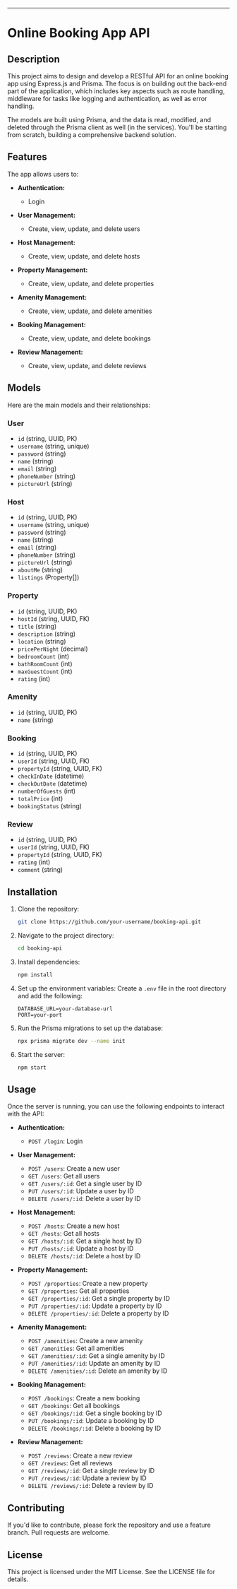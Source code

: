 ---

# Online Booking App API

## Description

This project aims to design and develop a RESTful API for an online booking app using Express.js and Prisma. The focus is on building out the back-end part of the application, which includes key aspects such as route handling, middleware for tasks like logging and authentication, as well as error handling.

The models are built using Prisma, and the data is read, modified, and deleted through the Prisma client as well (in the services). You'll be starting from scratch, building a comprehensive backend solution.

## Features

The app allows users to:

- **Authentication:**

  - Login

- **User Management:**

  - Create, view, update, and delete users

- **Host Management:**

  - Create, view, update, and delete hosts

- **Property Management:**

  - Create, view, update, and delete properties

- **Amenity Management:**

  - Create, view, update, and delete amenities

- **Booking Management:**

  - Create, view, update, and delete bookings

- **Review Management:**
  - Create, view, update, and delete reviews

## Models

Here are the main models and their relationships:

### User

- `id` (string, UUID, PK)
- `username` (string, unique)
- `password` (string)
- `name` (string)
- `email` (string)
- `phoneNumber` (string)
- `pictureUrl` (string)

### Host

- `id` (string, UUID, PK)
- `username` (string, unique)
- `password` (string)
- `name` (string)
- `email` (string)
- `phoneNumber` (string)
- `pictureUrl` (string)
- `aboutMe` (string)
- `listings` (Property[])

### Property

- `id` (string, UUID, PK)
- `hostId` (string, UUID, FK)
- `title` (string)
- `description` (string)
- `location` (string)
- `pricePerNight` (decimal)
- `bedroomCount` (int)
- `bathRoomCount` (int)
- `maxGuestCount` (int)
- `rating` (int)

### Amenity

- `id` (string, UUID, PK)
- `name` (string)

### Booking

- `id` (string, UUID, PK)
- `userId` (string, UUID, FK)
- `propertyId` (string, UUID, FK)
- `checkInDate` (datetime)
- `checkOutDate` (datetime)
- `numberOfGuests` (int)
- `totalPrice` (int)
- `bookingStatus` (string)

### Review

- `id` (string, UUID, PK)
- `userId` (string, UUID, FK)
- `propertyId` (string, UUID, FK)
- `rating` (int)
- `comment` (string)

## Installation

1. Clone the repository:

   ```bash
   git clone https://github.com/your-username/booking-api.git
   ```

2. Navigate to the project directory:

   ```bash
   cd booking-api
   ```

3. Install dependencies:

   ```bash
   npm install
   ```

4. Set up the environment variables:
   Create a `.env` file in the root directory and add the following:

   ```
   DATABASE_URL=your-database-url
   PORT=your-port
   ```

5. Run the Prisma migrations to set up the database:

   ```bash
   npx prisma migrate dev --name init
   ```

6. Start the server:
   ```bash
   npm start
   ```

## Usage

Once the server is running, you can use the following endpoints to interact with the API:

- **Authentication:**

  - `POST /login`: Login

- **User Management:**

  - `POST /users`: Create a new user
  - `GET /users`: Get all users
  - `GET /users/:id`: Get a single user by ID
  - `PUT /users/:id`: Update a user by ID
  - `DELETE /users/:id`: Delete a user by ID

- **Host Management:**

  - `POST /hosts`: Create a new host
  - `GET /hosts`: Get all hosts
  - `GET /hosts/:id`: Get a single host by ID
  - `PUT /hosts/:id`: Update a host by ID
  - `DELETE /hosts/:id`: Delete a host by ID

- **Property Management:**

  - `POST /properties`: Create a new property
  - `GET /properties`: Get all properties
  - `GET /properties/:id`: Get a single property by ID
  - `PUT /properties/:id`: Update a property by ID
  - `DELETE /properties/:id`: Delete a property by ID

- **Amenity Management:**

  - `POST /amenities`: Create a new amenity
  - `GET /amenities`: Get all amenities
  - `GET /amenities/:id`: Get a single amenity by ID
  - `PUT /amenities/:id`: Update an amenity by ID
  - `DELETE /amenities/:id`: Delete an amenity by ID

- **Booking Management:**

  - `POST /bookings`: Create a new booking
  - `GET /bookings`: Get all bookings
  - `GET /bookings/:id`: Get a single booking by ID
  - `PUT /bookings/:id`: Update a booking by ID
  - `DELETE /bookings/:id`: Delete a booking by ID

- **Review Management:**
  - `POST /reviews`: Create a new review
  - `GET /reviews`: Get all reviews
  - `GET /reviews/:id`: Get a single review by ID
  - `PUT /reviews/:id`: Update a review by ID
  - `DELETE /reviews/:id`: Delete a review by ID

## Contributing

If you'd like to contribute, please fork the repository and use a feature branch. Pull requests are welcome.

## License

This project is licensed under the MIT License. See the LICENSE file for details.
